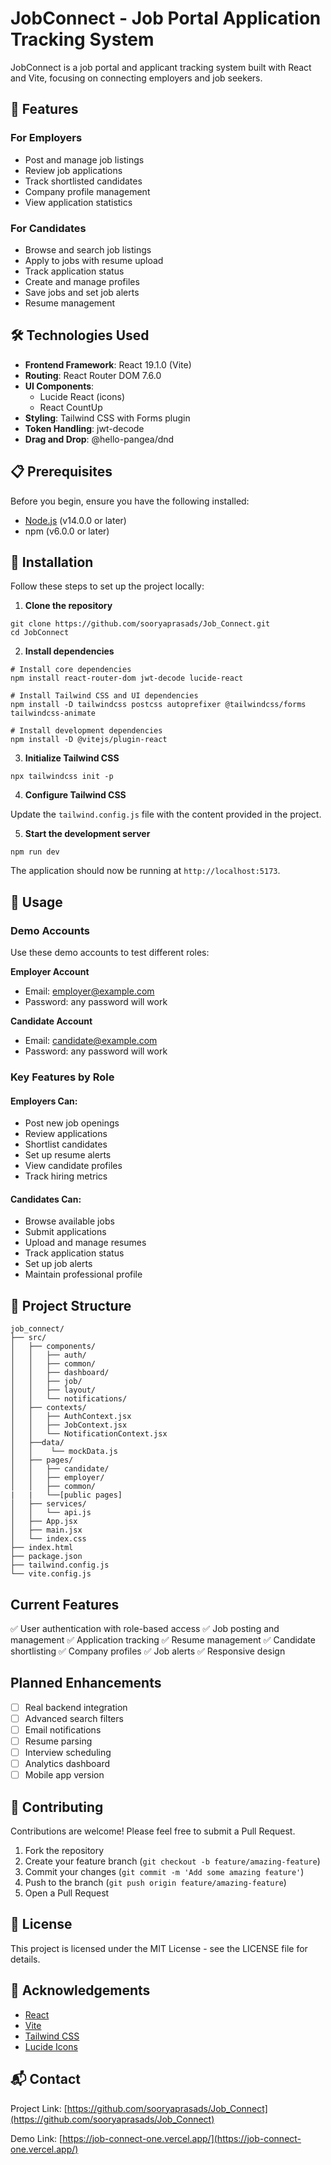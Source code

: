 # JobConnect - Job Portal Application Tracking System

JobConnect is a job portal and applicant tracking system built with React and Vite, focusing on connecting employers and job seekers.

## 🌟 Features

### For Employers
- Post and manage job listings
- Review job applications
- Track shortlisted candidates
- Company profile management
- View application statistics

### For Candidates
- Browse and search job listings
- Apply to jobs with resume upload
- Track application status
- Create and manage profiles
- Save jobs and set job alerts
- Resume management

## 🛠️ Technologies Used

- **Frontend Framework**: React 19.1.0 (Vite)
- **Routing**: React Router DOM 7.6.0
- **UI Components**: 
  - Lucide React (icons)
  - React CountUp
- **Styling**: Tailwind CSS with Forms plugin
- **Token Handling**: jwt-decode
- **Drag and Drop**: @hello-pangea/dnd

## 📋 Prerequisites

Before you begin, ensure you have the following installed:

- [Node.js](https://nodejs.org/) (v14.0.0 or later)
- npm (v6.0.0 or later)


## 🚀 Installation

Follow these steps to set up the project locally:

1. **Clone the repository**


```shellscript
git clone https://github.com/sooryaprasads/Job_Connect.git
cd JobConnect
```

2. **Install dependencies**


```shellscript
# Install core dependencies
npm install react-router-dom jwt-decode lucide-react

# Install Tailwind CSS and UI dependencies
npm install -D tailwindcss postcss autoprefixer @tailwindcss/forms tailwindcss-animate

# Install development dependencies
npm install -D @vitejs/plugin-react
```

3. **Initialize Tailwind CSS**


```shellscript
npx tailwindcss init -p
```

4. **Configure Tailwind CSS**


Update the `tailwind.config.js` file with the content provided in the project.

5. **Start the development server**


```shellscript
npm run dev
```

The application should now be running at `http://localhost:5173`.


## 📝 Usage

### Demo Accounts

Use these demo accounts to test different roles:

**Employer Account**
- Email: employer@example.com
- Password: any password will work

**Candidate Account**
- Email: candidate@example.com
- Password: any password will work

### Key Features by Role

#### Employers Can:
- Post new job openings
- Review applications
- Shortlist candidates
- Set up resume alerts
- View candidate profiles
- Track hiring metrics

#### Candidates Can:
- Browse available jobs
- Submit applications
- Upload and manage resumes
- Track application status
- Set up job alerts
- Maintain professional profile

## 📁 Project Structure
```
job_connect/
├── src/
│   ├── components/
│   │   ├── auth/
│   │   ├── common/
│   │   ├── dashboard/
│   │   ├── job/
│   │   ├── layout/
│   │   └── notifications/
│   ├── contexts/
│   │   ├── AuthContext.jsx
│   │   ├── JobContext.jsx
│   │   └── NotificationContext.jsx
│   ├──data/
│   │    └── mockData.js
│   ├── pages/
│   │   ├── candidate/
│   │   ├── employer/
│   │   ├── common/
|   |   └──[public pages]
│   ├── services/
│   │   └── api.js
│   ├── App.jsx
│   ├── main.jsx
│   └── index.css
├── index.html
├── package.json
├── tailwind.config.js
└── vite.config.js
```

## Current Features

✅ User authentication with role-based access
✅ Job posting and management
✅ Application tracking
✅ Resume management
✅ Candidate shortlisting
✅ Company profiles
✅ Job alerts
✅ Responsive design

## Planned Enhancements

- [ ] Real backend integration
- [ ] Advanced search filters
- [ ] Email notifications
- [ ] Resume parsing
- [ ] Interview scheduling
- [ ] Analytics dashboard
- [ ] Mobile app version

## 🤝 Contributing

Contributions are welcome! Please feel free to submit a Pull Request.

1. Fork the repository
2. Create your feature branch (`git checkout -b feature/amazing-feature`)
3. Commit your changes (`git commit -m 'Add some amazing feature'`)
4. Push to the branch (`git push origin feature/amazing-feature`)
5. Open a Pull Request


## 📄 License

This project is licensed under the MIT License - see the LICENSE file for details.

## 👏 Acknowledgements

- [React](https://reactjs.org/)
- [Vite](https://vitejs.dev/)
- [Tailwind CSS](https://tailwindcss.com/)
- [Lucide Icons](https://lucide.dev/)

## 📬 Contact

Project Link: [https://github.com/sooryaprasads/Job_Connect](https://github.com/sooryaprasads/Job_Connect)

Demo Link: [https://job-connect-one.vercel.app/](https://job-connect-one.vercel.app/)
